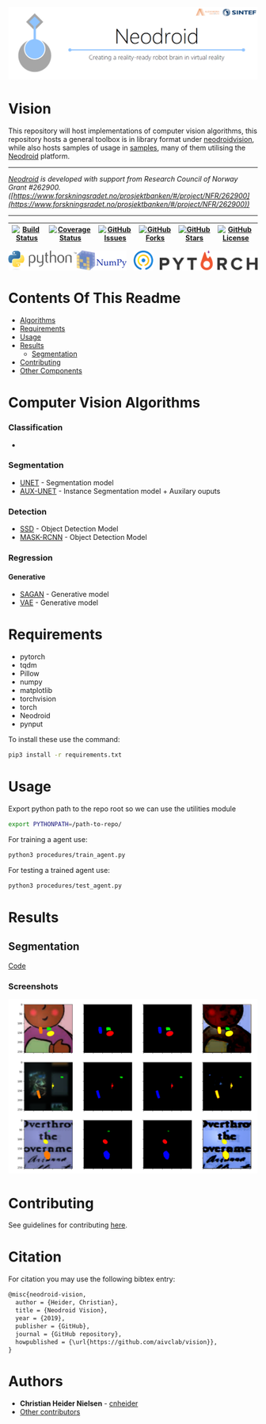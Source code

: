 ![neodroid](.github/images/header.png)

# Vision
This repository will host implementations of computer vision algorithms, this repository hosts a general
 toolbox is in
 library format under [neodroidvision](neodroidvision), while also hosts samples of usage in
  [samples](samples), many of them utilising the
 [Neodroid](https://github.com/sintefneodroid/) platform.

---

_[Neodroid](https://github.com/sintefneodroid) is developed with support from Research Council of Norway Grant #262900. ([https://www.forskningsradet.no/prosjektbanken/#/project/NFR/262900](https://www.forskningsradet.no/prosjektbanken/#/project/NFR/262900))_

---

| [![Build Status](https://travis-ci.org/aivclab/vision.svg?branch=master)](https://travis-ci.org/aivclab/vision)  | [![Coverage Status](https://coveralls.io/repos/github/aivclab/vision/badge.svg?branch=master)](https://coveralls.io/github/aivclab/vision?branch=master)  | [![GitHub Issues](https://img.shields.io/github/issues/aivclab/vision.svg?style=flat)](https://github.com/aivclab/vision/issues)  |  [![GitHub Forks](https://img.shields.io/github/forks/aivclab/vision.svg?style=flat)](https://github.com/aivclab/vision/network) | [![GitHub Stars](https://img.shields.io/github/stars/aivclab/vision.svg?style=flat)](https://github.com/aivclab/vision/stargazers) |[![GitHub License](https://img.shields.io/github/license/aivclab/vision.svg?style=flat)](https://github.com/aivclab/vision/blob/master/LICENSE.md) |
|---|---|---|---|---|---|

<p align="center" width="100%">
  <a href="https://www.python.org/">
    <img alt="python" src=".github/images/python.svg" height="40" align="left">
  </a>
  <a href="http://pytorch.org/" style="float: right;">
    <img alt="pytorch" src=".github/images/pytorch.svg" height="40" align="right" >
  </a>
</p>
<p align="center" width="100%">
  <a href="http://www.numpy.org/">
    <img alt="numpy" src=".github/images/numpy.svg" height="40" align="left">
  </a>
  <a href="https://github.com/tqdm/tqdm" style="float:center;">
    <img alt="tqdm" src=".github/images/tqdm.gif" height="40" align="center">
  </a>
</p>

# Contents Of This Readme
- [Algorithms](#algorithms)
- [Requirements](#requirements)
- [Usage](#usage)
- [Results](#results)
  - [Segmentation](#segmentation)
- [Contributing](#contributing)
- [Other Components](#other-components-of-the-neodroid-platform)

# Computer Vision Algorithms
### Classification
-

### Segmentation
- [UNET](neodroidvision/segmentation/instance_segmentation_model.py) -  Segmentation model
- [AUX-UNET](neodroidvision/multitask/fission/skip_hourglass/skip_hourglass_fission.py) - Instance
 Segmentation model + Auxilary ouputs
### Detection
- [SSD](neodroidvision/detection/single_stage/ssd) - Object Detection Model
- [MASK-RCNN](neodroidvision/detection/two_stage/mask_rcnn) - Object Detection Model

### Regression
#### Generative
- [SAGAN](neodroidvision/regression/generative) - Generative model
- [VAE](neodroidvision/regression/vae) - Generative model

# Requirements
- pytorch
- tqdm
- Pillow
- numpy
- matplotlib
- torchvision
- torch
- Neodroid
- pynput

To install these use the command:
````bash
pip3 install -r requirements.txt
````

# Usage
Export python path to the repo root so we can use the utilities module
````bash
export PYTHONPATH=/path-to-repo/
````
For training a agent use:
````bash
python3 procedures/train_agent.py
````
For testing a trained agent use:
````bash
python3 procedures/test_agent.py
````

# Results

## Segmentation

[Code](samples/regression/segmentation/run.py)

### Screenshots
![Segmentation](.github/images/results/ori_mask_seg_recon.png)

# Contributing
See guidelines for contributing [here](CONTRIBUTING.md).

# Citation

For citation you may use the following bibtex entry:

````
@misc{neodroid-vision,
  author = {Heider, Christian},
  title = {Neodroid Vision},
  year = {2019},
  publisher = {GitHub},
  journal = {GitHub repository},
  howpublished = {\url{https://github.com/aivclab/vision}},
}
````

# Authors

* **Christian Heider Nielsen** - [cnheider](https://github.com/cnheider)
* [Other contributors](https://github.com/aivclab/vision/contributors)
